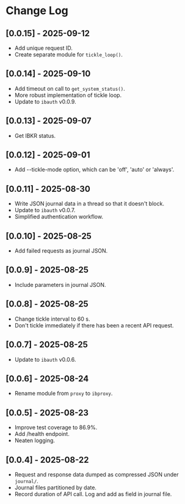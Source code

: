 # Change Log

## [0.0.15] - 2025-09-12

- Add unique request ID.
- Create separate module for `tickle_loop()`.

## [0.0.14] - 2025-09-10

- Add timeout on call to `get_system_status()`.
- More robust implementation of tickle loop.
- Update to `ibauth` v0.0.9.

## [0.0.13] - 2025-09-07

- Get IBKR status.

## [0.0.12] - 2025-09-01

- Add --tickle-mode option, which can be 'off', 'auto' or 'always'.

## [0.0.11] - 2025-08-30

- Write JSON journal data in a thread so that it doesn't block.
- Update to `ibauth` v0.0.7.
- Simplified authentication workflow.

## [0.0.10] - 2025-08-25

- Add failed requests as journal JSON.

## [0.0.9] - 2025-08-25

- Include parameters in journal JSON.

## [0.0.8] - 2025-08-25

- Change tickle interval to 60 s.
- Don't tickle immediately if there has been a recent API request.

## [0.0.7] - 2025-08-25

- Update to `ibauth` v0.0.6.

## [0.0.6] - 2025-08-24

- Rename module from `proxy` to `ibproxy`.

## [0.0.5] - 2025-08-23

- Improve test coverage to 86.9%.
- Add /health endpoint.
- Neaten logging.

## [0.0.4] - 2025-08-22

- Request and response data dumped as compressed JSON under `journal/`.
- Journal files partitioned by date.
- Record duration of API call. Log and add as field in journal file.

